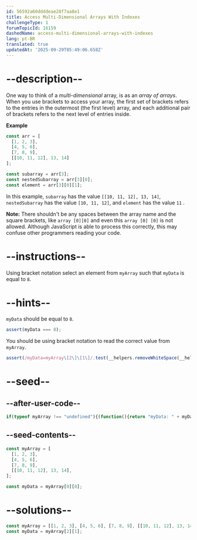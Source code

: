 ```yaml
---
id: 56592a60ddddeae28f7aa8e1
title: Access Multi-Dimensional Arrays With Indexes
challengeType: 1
forumTopicId: 16159
dashedName: access-multi-dimensional-arrays-with-indexes
lang: pt-BR
translated: true
updatedAt: '2025-09-29T05:49:06.658Z'
---
```


# --description--

One way to think of a <dfn>multi-dimensional</dfn> array, is as an *array of arrays*. When you use brackets to access your array, the first set of brackets refers to the entries in the outermost (the first level) array, and each additional pair of brackets refers to the next level of entries inside.

**Example**

```js
const arr = [
  [1, 2, 3],
  [4, 5, 6],
  [7, 8, 9],
  [[10, 11, 12], 13, 14]
];

const subarray = arr[3];
const nestedSubarray = arr[3][0];
const element = arr[3][0][1];
```

In this example, `subarray` has the value `[[10, 11, 12], 13, 14]`,
`nestedSubarray` has the value `[10, 11, 12]`,   and `element` has the value `11` .

**Note:** There shouldn't be any spaces between the array name and the square brackets, like `array [0][0]` and even this `array [0] [0]` is not allowed. Although JavaScript is able to process this correctly, this may confuse other programmers reading your code.

# --instructions--

Using bracket notation select an element from `myArray` such that `myData` is equal to `8`.

# --hints--

`myData` should be equal to `8`.

```js
assert(myData === 8);
```

You should be using bracket notation to read the correct value from `myArray`.

```js
assert(/myData=myArray\[2\]\[1\]/.test(__helpers.removeWhiteSpace(__helpers.removeJSComments(code))));
```

# --seed--

## --after-user-code--

```js
if(typeof myArray !== "undefined"){(function(){return "myData: " + myData + " myArray: " + JSON.stringify(myArray);})();}
```

## --seed-contents--

```js
const myArray = [
  [1, 2, 3],
  [4, 5, 6],
  [7, 8, 9],
  [[10, 11, 12], 13, 14],
];

const myData = myArray[0][0];
```

# --solutions--

```js
const myArray = [[1, 2, 3], [4, 5, 6], [7, 8, 9], [[10, 11, 12], 13, 14]];
const myData = myArray[2][1];
```
